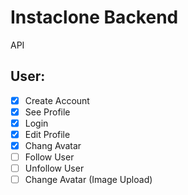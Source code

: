 # Instaclone Backend

API

## User:

- [x] Create Account
- [x] See Profile
- [x] Login
- [x] Edit Profile
- [x] Chang Avatar
- [ ] Follow User
- [ ] Unfollow User
- [ ] Change Avatar (Image Upload)